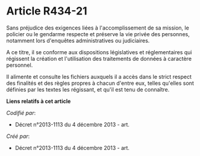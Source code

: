 # Article R434-21

Sans préjudice des exigences liées à l'accomplissement de sa mission, le policier ou le gendarme respecte et préserve la vie
privée des personnes, notamment lors d'enquêtes administratives ou judiciaires.

A ce titre, il se conforme aux dispositions législatives et réglementaires qui régissent la création et l'utilisation des
traitements de données à caractère personnel.

Il alimente et consulte les fichiers auxquels il a accès dans le strict respect des finalités et des règles propres à chacun
d'entre eux, telles qu'elles sont définies par les textes les régissant, et qu'il est tenu de connaître.

**Liens relatifs à cet article**

_Codifié par_:

  - Décret n°2013-1113 du 4 décembre 2013 - art.

_Créé par_:

  - Décret n°2013-1113 du 4 décembre 2013 - art.
